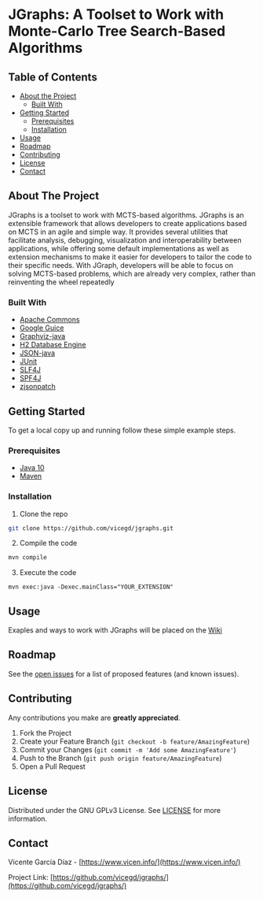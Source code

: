 # JGraphs: A Toolset to Work with Monte-Carlo Tree Search-Based Algorithms

## Table of Contents

* [About the Project](#about-the-project)
  * [Built With](#built-with)
* [Getting Started](#getting-started)
  * [Prerequisites](#prerequisites)
  * [Installation](#installation)
* [Usage](#usage)
* [Roadmap](#roadmap)
* [Contributing](#contributing)
* [License](#license)
* [Contact](#contact)

<!-- ABOUT THE PROJECT -->
## About The Project
JGraphs is a toolset to work with MCTS-based algorithms. JGraphs is an extensible framework that allows developers to create applications based on MCTS in an agile and simple way. It provides several utilities that facilitate analysis, debugging, visualization and interoperability between applications, while offering some default implementations as well as extension mechanisms to make it easier for developers to tailor the code to their specific needs. With JGraph, developers will be able to focus on solving MCTS-based problems, which are already very complex, rather than reinventing the wheel repeatedly

### Built With
* [Apache Commons](https://commons.apache.org/)
* [Google Guice](https://github.com/google/guice)
* [Graphviz-java](https://github.com/nidi3/graphviz-java)
* [H2 Database Engine](https://www.h2database.com/html/main.html)
* [JSON-java](https://github.com/stleary/JSON-java)
* [JUnit](https://junit.org/junit5/)
* [SLF4J](http://www.slf4j.org/)
* [SPF4J](https://github.com/zolyfarkas/spf4j)
* [zjsonpatch](https://github.com/flipkart-incubator/zjsonpatch)

<!-- GETTING STARTED -->
## Getting Started
To get a local copy up and running follow these simple example steps.

### Prerequisites
* [Java 10](https://jdk.java.net/)
* [Maven](https://maven.apache.org/download.cgi)

### Installation
1. Clone the repo
```sh
git clone https://github.com/vicegd/jgraphs.git
```
2. Compile the code
```sh
mvn compile  
```
3. Execute the code
```JS
mvn exec:java -Dexec.mainClass="YOUR_EXTENSION"
```

<!-- USAGE EXAMPLES -->
## Usage
Exaples and ways to work with JGraphs will be placed on the [Wiki](https://github.com/vicegd/jgraphs/wiki)

<!-- ROADMAP -->
## Roadmap
See the [open issues](https://github.com/vicegd/jgraphs/issues) for a list of proposed features (and known issues).

<!-- CONTRIBUTING -->
## Contributing
Any contributions you make are **greatly appreciated**.

1. Fork the Project
2. Create your Feature Branch (`git checkout -b feature/AmazingFeature`)
3. Commit your Changes (`git commit -m 'Add some AmazingFeature'`)
4. Push to the Branch (`git push origin feature/AmazingFeature`)
5. Open a Pull Request

<!-- LICENSE -->
## License
Distributed under the GNU GPLv3 License. See [LICENSE](https://github.com/vicegd/jgraphs/blob/master/LICENSE) for more information.

<!-- CONTACT -->
## Contact
Vicente García Díaz - [https://www.vicen.info/](https://www.vicen.info/) 

Project Link: [https://github.com/vicegd/jgraphs/](https://github.com/vicegd/jgraphs/)
